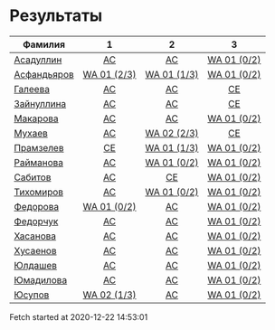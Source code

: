 # Результаты
Фамилия | 1| 2| 3
---|:---:|:---:|:---:
[Асадуллин](Асадуллин/README.md)  | [AC](Асадуллин/1.md) | [AC](Асадуллин/2.md) | [WA 01 (0/2)](Асадуллин/3.md)
[Асфандьяров](Асфандьяров/README.md)  | [WA 01 (2/3)](Асфандьяров/1.md) | [WA 01 (1/3)](Асфандьяров/2.md) | [WA 01 (0/2)](Асфандьяров/3.md)
[Галеева](Галеева/README.md)  | [AC](Галеева/1.md) | [AC](Галеева/2.md) | [CE](Галеева/3.md)
[Зайнуллина](Зайнуллина/README.md)  | [AC](Зайнуллина/1.md) | [AC](Зайнуллина/2.md) | [CE](Зайнуллина/3.md)
[Макарова](Макарова/README.md)  | [AC](Макарова/1.md) | [AC](Макарова/2.md) | [WA 01 (0/2)](Макарова/3.md)
[Мухаев](Мухаев/README.md)  | [AC](Мухаев/1.md) | [WA 02 (2/3)](Мухаев/2.md) | [CE](Мухаев/3.md)
[Прамзелев](Прамзелев/README.md)  | [CE](Прамзелев/1.md) | [WA 01 (1/3)](Прамзелев/2.md) | [WA 01 (0/2)](Прамзелев/3.md)
[Райманова](Райманова/README.md)  | [AC](Райманова/1.md) | [WA 01 (0/2)](Райманова/2.md) | [WA 01 (0/2)](Райманова/3.md)
[Сабитов](Сабитов/README.md)  | [AC](Сабитов/1.md) | [CE](Сабитов/2.md) | [WA 01 (0/2)](Сабитов/3.md)
[Тихомиров](Тихомиров/README.md)  | [AC](Тихомиров/1.md) | [WA 01 (0/2)](Тихомиров/2.md) | [WA 01 (0/2)](Тихомиров/3.md)
[Федорова](Федорова/README.md)  | [WA 01 (0/2)](Федорова/1.md) | [AC](Федорова/2.md) | [WA 01 (0/2)](Федорова/3.md)
[Федорчук](Федорчук/README.md)  | [AC](Федорчук/1.md) | [AC](Федорчук/2.md) | [WA 01 (0/2)](Федорчук/3.md)
[Хасанова](Хасанова/README.md)  | [AC](Хасанова/1.md) | [AC](Хасанова/2.md) | [WA 01 (0/2)](Хасанова/3.md)
[Хусаенов](Хусаенов/README.md)  | [AC](Хусаенов/1.md) | [AC](Хусаенов/2.md) | [WA 01 (0/2)](Хусаенов/3.md)
[Юлдашев](Юлдашев/README.md)  | [AC](Юлдашев/1.md) | [AC](Юлдашев/2.md) | [WA 01 (0/2)](Юлдашев/3.md)
[Юмадилова](Юмадилова/README.md)  | [AC](Юмадилова/1.md) | [AC](Юмадилова/2.md) | [WA 01 (0/2)](Юмадилова/3.md)
[Юсупов](Юсупов/README.md)  | [WA 02 (1/3)](Юсупов/1.md) | [AC](Юсупов/2.md) | [WA 01 (0/2)](Юсупов/3.md)

Fetch started at 2020-12-22 14:53:01
